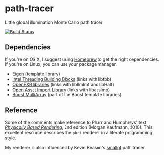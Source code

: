 path-tracer
===========

Little global illumination Monte Carlo path tracer

[![Build Status](https://semaphoreapp.com/api/v1/projects/f17e953b-83a4-4364-a2e3-04e1f126be21/317820/badge.png)](https://semaphoreapp.com/sdao/path-tracer)

Dependencies
------------
If you're on OS X, I suggest using [Homebrew](http://brew.sh/) to get the right
dependencies. If you're on Linux, you can use your package manager.

* [Eigen](http://eigen.tuxfamily.org/)
  (template library)
* [Intel Threading Building Blocks](https://www.threadingbuildingblocks.org/)
  (links with libtbb)
* [OpenEXR libraries](http://openexr.com/)
  (links with libIlmImf and libHalf)
* [Open Asset Import Library](http://assimp.sourceforge.net/)
  (links with libassimp) 
* [Boost.MultiArray](http://www.boost.org/)
  (part of the Boost template libraries)

Reference
---------
Some of the comments make reference to Pharr and Humphreys' text
[*Physically Based Rendering*](pbrt.org), 2nd edition (Morgan Kaufmann, 2010).
This excellent resource describes the `pbrt` renderer in a literate
programming style.

My renderer is also influenced by Kevin Beason's
[smallpt](http://www.kevinbeason.com/smallpt/) path tracer.
